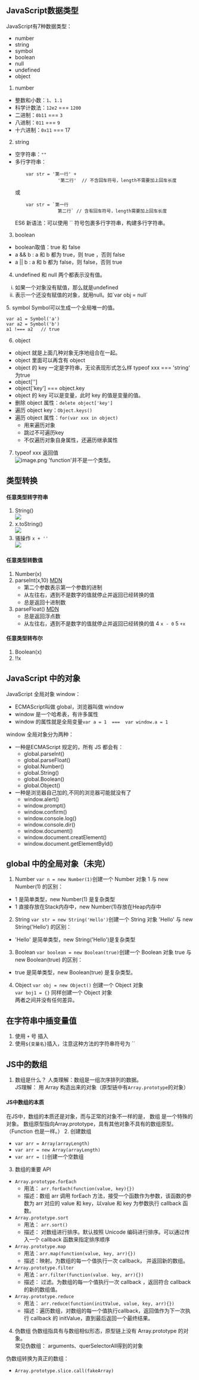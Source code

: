 ## JavaScript数据类型
JavaScript有7种数据类型：
- number
- string
- symbol
- boolean
- null
- undefined
- object
1. number
- 整数和小数：`1`、`1.1`
- 科学计数法：`12e2` === `1200`
- 二进制：`0b11` === `3`
- 八进制：`011` === `9`
- 十六进制：`0x11` === 17
2. string
- 空字符串：`""`
- 多行字符串：
    ```
        var str = '第一行' + 
                    '第二行'  // 不含回车符号，length不需要加上回车长度
    ```
    或
    ```
        var str = `第一行
                    第二行` // 含有回车符号，length需要加上回车长度
    ```
    ES6 新语法：可以使用 `` 符号包裹多行字符串，构建多行字符串。
3. boolean
- boolean取值：true 和 false
- a && b : a 和 b 都为 true，则 true ，否则 false
- a || b : a 和 b 都为 false，则 false，否则 true
4. undefined 和 null
    两个都表示没有值。
<ol type="i">
    <li>如果一个对象没有赋值，那么就是undefined</li>
    <li>表示一个还没有赋值的对象，就用null。如`var obj = null`</li>
</ol>
5. symbol
    Symbol可以生成一个全局唯一的值。  

```
var a1 = Symbol('a')
var a2 = Symbol('b')
a1 !=== a2   // true
```
6. object
- object 就是上面几种对象无序地组合在一起。
- object 里面可以再含有 object
- object 的 key 一定是字符串，无论表现形式怎么样 typeof xxx === 'string' 为true
- object['']
- object['key'] === object.key
- object 的 key 可以是变量，此时 key 的值是变量的值。
- 删除 object 属性：`delete object['key']`
- 遍历 object key：`Object.keys()`
- 遍历 object 属性：`for(var xxx in object)`
    - 用来遍历对象
    - 跳过不可遍历key
    - 不仅遍历对象自身属性，还遍历继承属性

7. typeof xxx 返回值  
![image.png](http://upload-images.jianshu.io/upload_images/7574134-ac92025cc5040758.png?imageMogr2/auto-orient/strip%7CimageView2/2/w/1240)
'function'并不是一个类型。
## 类型转换
#### 任意类型转字符串
1. String()  
![](http://upload-images.jianshu.io/upload_images/7574134-47b469d721d4b965.png?imageMogr2/auto-orient/strip%7CimageView2/2/w/1240)
2. x.toString()  
![](http://upload-images.jianshu.io/upload_images/7574134-a12ff38742e9b9b9.png?imageMogr2/auto-orient/strip%7CimageView2/2/w/1240)
3. 骚操作 `x + ''`  
![](http://upload-images.jianshu.io/upload_images/7574134-ac15050ab01d7e8d.png?imageMogr2/auto-orient/strip%7CimageView2/2/w/1240)
#### 任意类型转数值
1. Number(x)
2. parseInt(x,10)  [MDN](https://developer.mozilla.org/zh-CN/docs/Web/JavaScript/Reference/Global_Objects/parseInt)
    - 第二个参数表示第一个参数的进制
    - 从左往右，遇到不是数字的值就停止并返回已经转换的值
    - 总是返回十进制数
3. parseFloat()   [MDN](https://developer.mozilla.org/zh-CN/docs/Web/JavaScript/Reference/Global_Objects/parseFloat)
    - 总是返回浮点数
    - 从左往右，遇到不是数字的值就停止并返回已经转换的值
4 `x - 0`
5 `+x`

#### 任意类型转布尔
1. Boolean(x)
2. !!x

## JavaScript 中的对象
JavaScript 全局对象 window：
- ECMAScript叫做 global，浏览器叫做 window
- window 是一个哈希表，有许多属性
- window 的属性就是全局变量`var a = 1  ===  var window.a = 1`

window 全局对象分为两种：
- 一种是ECMAScript 规定的，所有 JS 都会有：
    - global.parseInt()
    - global.parseFloat()
    - global.Number()
    - global.String()
    - global.Boolean()
    - global.Object()
- 一种是浏览器自己加的,不同的浏览器可能就没有了
    - window.alert()
    - window.prompt()
    - window.confirm()
    - window.console.log()
    - window.console.dir()
    - window.document()
    - window.document.creatElement()
    - window.document.getElementById()

## global 中的全局对象（未完）
1. Number
`var n = new Number(1)`创建一个 Number 对象
1 与 new Number(1) 的区别：
- 1 是简单类型，new Number(1) 是复杂类型
- 1 直接存放在Stack内存中，new Number(1)存放在Heap内存中  
2. String
`var str = new String('Hello')`创建一个 String 对象
'Hello' 与 new String('Hello') 的区别：
- 'Hello' 是简单类型，new String('Hello')是复杂类型
3. Boolean
`var boolean = new Boolean(true)`创建一个 Boolean 对象
true 与 new Boolean(true) 的区别：
- true 是简单类型，new Boolean(true) 是复杂类型。
4. Object
`var obj = new Object()` 创建一个 Object 对象  
`var boj1 = {}` 同样创建一个 Object 对象  
两者之间并没有任何差异。

## 在字符串中插变量值
1. 使用 `+` 号 插入
2. 使用`${变量名}`插入，注意这种方法的字符串符号为 ``
## JS中的数组
1. 数组是什么？
人类理解：数组是一组次序排列的数据。  
JS理解： 用 Array 构造出来的对象（原型链中有`Array.prototype`的对象）  
#### JS中数组的本质
在JS中，数组的本质还是对象，而与正常的对象不一样的是， 数组 是一个特殊的对象。 
数组原型指向Array.prototype，具有其他对象不具有的数组原型。（Function 也是一样。）
2. 创建数组
- `var arr = Array(arrayLength)`
- `var arr = new Array(arrayLength)`
- `var arr = []`创建一个空数组
3. 数组的重要 API
- `Array.prototype.forEach`
    - 用法： `arr.forEach(function(value, key){})`
    - 描述：数组 arr 调用 forEach 方法，接受一个函数作为参数，该函数的参数为 arr 对应的 value 和 key，以value 和 key 为参数执行 callback 函数。
- `Array.prototype.sort`
    - 用法： `arr.sort()`
    - 描述： 对数组进行排序。默认按照 Unicode 编码进行排序。可以通过传入一个 callback 函数来指定排序顺序
- `Array.prototype.map`
    - 用法：`arr.map(function(value, key, arr){})`
    - 描述：映射。为数组的每一个值执行一次 callback， 并返回新的数组。
- `Array.prototype.filter`
    - 用法：`arr.filter(function(value. key, arr){})`
    - 描述： 过滤。为数组的每一个值执行一次 callback ，返回符合 callback 的新的数组值。
- `Array.prototype.reduce`
    - 用法： `arr.reduce(function(initValue, value, key, arr){})`
    - 描述：遍历数组，对数组的每一个值执行callback，返回值作为下一次执行 callback 的 initValue，直到最后返回一个最终结果。
4. 伪数组
伪数组指具有与数组相似形态，原型链上没有 Array.prototype 的对象。  
常见伪数组： arguments、querSelectorAll得到的对象

伪数组转换为真正的数组：
- `Array.prototype.slice.call(fakeArray)`
